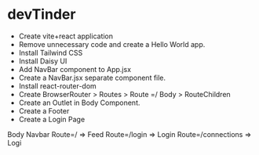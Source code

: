 # devTinder

- Create vite+react application
- Remove unnecessary code and create a Hello World app.
- Install Tailwind CSS
- Install Daisy UI
- Add NavBar component to App.jsx
- Create a NavBar.jsx separate component file.
- Install react-router-dom
- Create BrowserRouter > Routes > Route =/ Body > RouteChildren 
- Create an Outlet in Body Component.
- Create a Footer
- Create a Login Page






Body
    Navbar
    Route=/ => Feed
    Route=/login => Login
    Route=/connections => Logi
